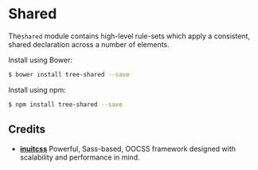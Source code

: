 # Shared

The`shared` module contains high-level rule-sets which apply a consistent,
shared declaration across a number of elements.

Install using Bower:

```sh
$ bower install tree-shared --save
```

Install using npm:

```sh
$ npm install tree-shared --save
```

## Credits

* **[inuitcss](https://github.com/inuitcss)** Powerful, Sass-based, OOCSS
framework designed with scalability and performance in mind.
